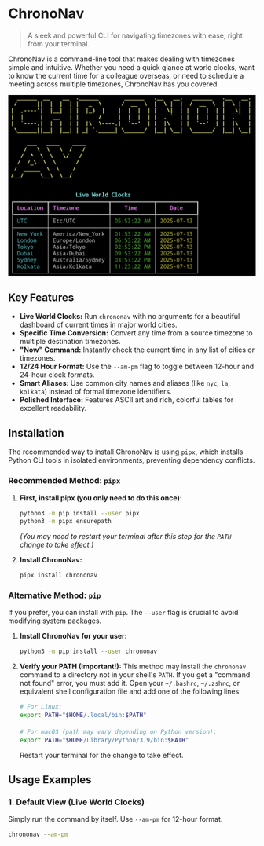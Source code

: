 # ChronoNav

> A sleek and powerful CLI for navigating timezones with ease, right from your terminal.

ChronoNav is a command-line tool that makes dealing with timezones simple and intuitive. Whether you need a quick glance at world clocks, want to know the current time for a colleague overseas, or need to schedule a meeting across multiple timezones, ChronoNav has you covered.

![Demo Screenshot](https://raw.githubusercontent.com/vivek378521/chrononav/refs/heads/main/assets/demo.png)

## Key Features

- **Live World Clocks:** Run `chrononav` with no arguments for a beautiful dashboard of current times in major world cities.
- **Specific Time Conversion:** Convert any time from a source timezone to multiple destination timezones.
- **"Now" Command:** Instantly check the current time in any list of cities or timezones.
- **12/24 Hour Format:** Use the `--am-pm` flag to toggle between 12-hour and 24-hour clock formats.
- **Smart Aliases:** Use common city names and aliases (like `nyc`, `la`, `kolkata`) instead of formal timezone identifiers.
- **Polished Interface:** Features ASCII art and rich, colorful tables for excellent readability.

## Installation

The recommended way to install ChronoNav is using `pipx`, which installs Python CLI tools in isolated environments, preventing dependency conflicts.

### Recommended Method: `pipx`

1.  **First, install pipx (you only need to do this once):**
    ```bash
    python3 -m pip install --user pipx
    python3 -m pipx ensurepath
    ```
    *(You may need to restart your terminal after this step for the `PATH` change to take effect.)*

2.  **Install ChronoNav:**
    ```bash
    pipx install chrononav
    ```

### Alternative Method: `pip`

If you prefer, you can install with `pip`. The `--user` flag is crucial to avoid modifying system packages.

1.  **Install ChronoNav for your user:**
    ```bash
    python3 -m pip install --user chrononav
    ```

2.  **Verify your PATH (Important!):** This method may install the `chrononav` command to a directory not in your shell's `PATH`. If you get a "command not found" error, you must add it. Open your `~/.bashrc`, `~/.zshrc`, or equivalent shell configuration file and add one of the following lines:
    ```bash
    # For Linux:
    export PATH="$HOME/.local/bin:$PATH"

    # For macOS (path may vary depending on Python version):
    export PATH="$HOME/Library/Python/3.9/bin:$PATH"
    ```
    Restart your terminal for the change to take effect.

## Usage Examples

### 1. Default View (Live World Clocks)
Simply run the command by itself. Use `--am-pm` for 12-hour format.

```bash
chrononav --am-pm
```